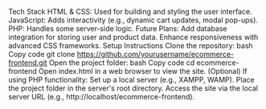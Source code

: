 Tech Stack
HTML & CSS: Used for building and styling the user interface.
JavaScript: Adds interactivity (e.g., dynamic cart updates, modal pop-ups).
PHP: Handles some server-side logic.
Future Plans:
Add database integration for storing user and product data.
Enhance responsiveness with advanced CSS frameworks.
Setup Instructions
Clone the repository:
bash
Copy code
git clone https://github.com/yourusername/ecommerce-frontend.git
Open the project folder:
bash
Copy code
cd ecommerce-frontend
Open index.html in a web browser to view the site.
(Optional) If using PHP functionality:
Set up a local server (e.g., XAMPP, WAMP).
Place the project folder in the server's root directory.
Access the site via the local server URL (e.g., http://localhost/ecommerce-frontend).
